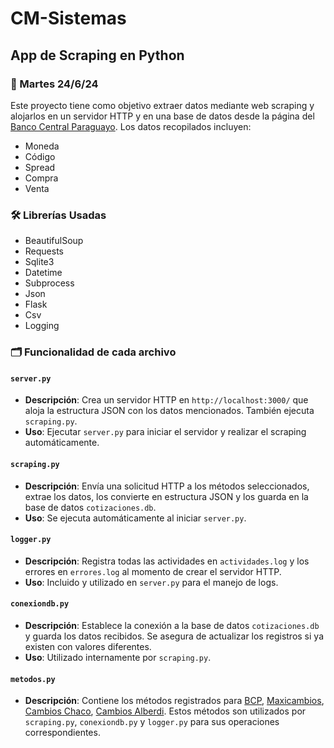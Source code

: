 # CM-Sistemas

## App de Scraping en Python

### 📅 Martes 24/6/24

Este proyecto tiene como objetivo extraer datos mediante web scraping y alojarlos en un servidor HTTP y en una base de datos desde la página del [Banco Central Paraguayo](https://www.bcp.gov.py/webapps/web/cotizacion/monedas). Los datos recopilados incluyen:

-  Moneda
-  Código
-  Spread
-  Compra
-  Venta

### 🛠️ Librerías Usadas

- BeautifulSoup
- Requests
- Sqlite3
- Datetime
- Subprocess
- Json
- Flask
- Csv
- Logging

### 🗂️ Funcionalidad de cada archivo

#### `server.py`

- **Descripción**: Crea un servidor HTTP en `http://localhost:3000/` que aloja la estructura JSON con los datos mencionados. También ejecuta `scraping.py`.
- **Uso**: Ejecutar `server.py` para iniciar el servidor y realizar el scraping automáticamente.

#### `scraping.py`

- **Descripción**: Envía una solicitud HTTP a los métodos seleccionados, extrae los datos, los convierte en estructura JSON y los guarda en la base de datos `cotizaciones.db`.
- **Uso**: Se ejecuta automáticamente al iniciar `server.py`.

#### `logger.py`

- **Descripción**: Registra todas las actividades en `actividades.log` y los errores en `errores.log` al momento de crear el servidor HTTP.
- **Uso**: Incluido y utilizado en `server.py` para el manejo de logs.

#### `conexiondb.py`

- **Descripción**: Establece la conexión a la base de datos `cotizaciones.db` y guarda los datos recibidos. Se asegura de actualizar los registros si ya existen con valores diferentes.
- **Uso**: Utilizado internamente por `scraping.py`.

#### `metodos.py`

- **Descripción**: Contiene los métodos registrados para [BCP](https://www.bcp.gov.py/webapps/web/cotizacion/monedas), [Maxicambios](https://www.maxicambios.com.py), [Cambios Chaco](https://www.cambioschaco.com.py), [Cambios Alberdi](https://www.cambiosalberdi.com/langes/). Estos métodos son utilizados por `scraping.py`, `conexiondb.py` y `logger.py` para sus operaciones correspondientes.

